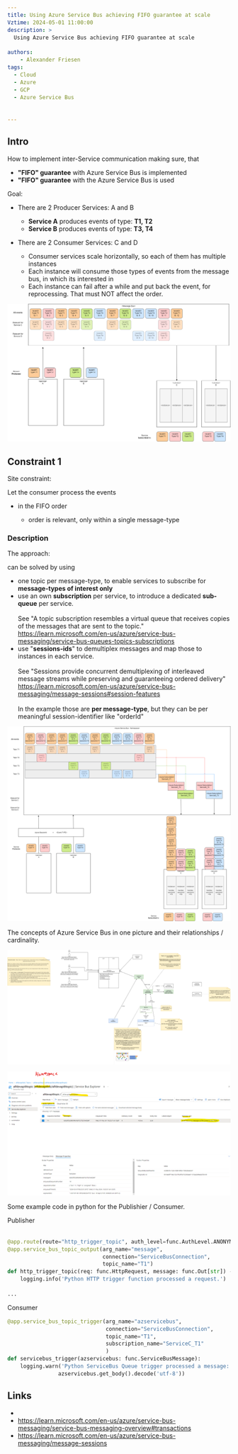 ```yaml
---
title: Using Azure Service Bus achieving FIFO guarantee at scale
Vztime: 2024-05-01 11:00:00
description: >
  Using Azure Service Bus achieving FIFO guarantee at scale

authors:
    - Alexander Friesen
tags:
  - Cloud
  - Azure
  - GCP
  - Azure Service Bus


---
```


## Intro

How to implement inter-Service communication
making sure, that 
 - **"FIFO" guarantee** with  Azure Service Bus is implemented
 - **"FIFO" guarantee** with the Azure Service Bus is used


Goal:

 - There are 2 Producer Services: A and B
   - **Service A** produces events of type: **T1, T2**
   - **Service B** produces events of type: **T3, T4**

 - There are 2 Consumer Services: C and D
   - Consumer services scale horizontally, so each of them has multiple instances
   - Each instance will consume those types of events from the message bus, in which its interested in
   - Each instance can fail after a while and put back the event, for reprocessing. That must NOT affect the order.

![Network](./article00047/target.drawio.png)


## Constraint 1

Site constraint:

Let the consumer process the events 
- in the FIFO order

  - order is relevant, only within a single message-type


### Description

The approach:

can be solved by using 

- one topic per message-type, to enable services to subscribe for **message-types of interest only** 
- use an own **subscription** per service, to introduce a dedicated **sub-queue** per service. <br /><br /> See "A topic subscription resembles a virtual queue that receives copies of the messages that are sent to the topic." <https://learn.microsoft.com/en-us/azure/service-bus-messaging/service-bus-queues-topics-subscriptions>
- use "**sessions-ids**" to demultiplex messages and map those to instances in each service. <br /><br /> See "Sessions provide concurrent demultiplexing of interleaved message streams while preserving and guaranteeing ordered delivery" https://learn.microsoft.com/en-us/azure/service-bus-messaging/message-sessions#session-features <br /><br /> In the example those are **per message-type**, but they can be per meaningful session-identifier like "orderId"


![Network](./article00047/maptoazure.drawio.png)

The concepts of Azure Service Bus in one picture and their relationships / cardinality.

![Network](./article00047/classdiagram.drawio.png)

![Network](./article00047/Screenshot1.png)


Some example code in python for the Publishier / Consumer.

Publisher
``` python

@app.route(route="http_trigger_topic", auth_level=func.AuthLevel.ANONYMOUS)
@app.service_bus_topic_output(arg_name="message",
                              connection="ServiceBusConnection",
                              topic_name="T1")
def http_trigger_topic(req: func.HttpRequest, message: func.Out[str]) -> func.HttpResponse:
    logging.info('Python HTTP trigger function processed a request.')

...

```


Consumer
``` python
@app.service_bus_topic_trigger(arg_name="azservicebus", 
                               connection="ServiceBusConnection",
                               topic_name="T1",
                               subscription_name="ServiceC_T1"
                               ) 
def servicebus_trigger(azservicebus: func.ServiceBusMessage):
    logging.warn('Python ServiceBus Queue trigger processed a message: %s',
                azservicebus.get_body().decode('utf-8'))
```


## Links

- 
- <https://learn.microsoft.com/en-us/azure/service-bus-messaging/service-bus-messaging-overview#transactions>
- <https://learn.microsoft.com/en-us/azure/service-bus-messaging/message-sessions>

